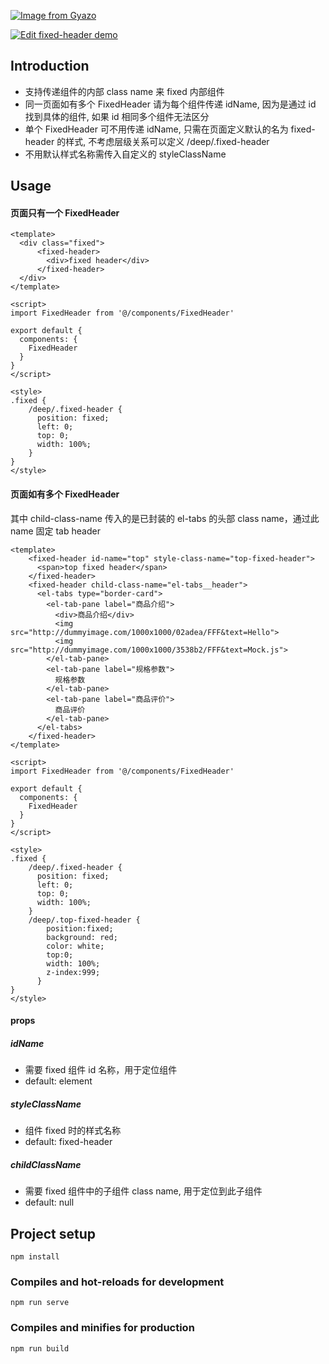 [![Image from Gyazo](https://i.gyazo.com/9ba5b1c59cdd50467c042e691c421d3e.gif)](https://gyazo.com/9ba5b1c59cdd50467c042e691c421d3e)  

[![Edit fixed-header demo](https://codesandbox.io/static/img/play-codesandbox.svg?style=flat-square)](https://codesandbox.io/s/fixedheader-n6w0d)

## Introduction

 * 支持传递组件的内部 class name 来 fixed 内部组件
 * 同一页面如有多个 FixedHeader 请为每个组件传递 idName, 因为是通过 id 找到具体的组件, 如果 id 相同多个组件无法区分
 * 单个 FixedHeader 可不用传递 idName, 只需在页面定义默认的名为 fixed-header 的样式, 不考虑层级关系可以定义 /deep/.fixed-header
 * 不用默认样式名称需传入自定义的 styleClassName
 
## Usage

#### 页面只有一个 FixedHeader

```
<template>
  <div class="fixed">
      <fixed-header>
        <div>fixed header</div>
      </fixed-header>
  </div>
</template>

<script>
import FixedHeader from '@/components/FixedHeader'

export default {
  components: {
    FixedHeader
  }
}
</script>

<style>
.fixed {
    /deep/.fixed-header {
      position: fixed;
      left: 0;
      top: 0;
      width: 100%;
    }
}
</style>
```

#### 页面如有多个 FixedHeader  
其中 child-class-name 传入的是已封装的 el-tabs 的头部 class name，通过此 name 固定 tab header

```
<template>
    <fixed-header id-name="top" style-class-name="top-fixed-header">
      <span>top fixed header</span>
    </fixed-header>
    <fixed-header child-class-name="el-tabs__header">
      <el-tabs type="border-card">
        <el-tab-pane label="商品介绍">
          <div>商品介绍</div>
          <img src="http://dummyimage.com/1000x1000/02adea/FFF&text=Hello">
          <img src="http://dummyimage.com/1000x1000/3538b2/FFF&text=Mock.js">
        </el-tab-pane>
        <el-tab-pane label="规格参数">
          规格参数
        </el-tab-pane>
        <el-tab-pane label="商品评价">
          商品评价
        </el-tab-pane>
      </el-tabs>
    </fixed-header>
</template>

<script>
import FixedHeader from '@/components/FixedHeader'

export default {
  components: {
    FixedHeader
  }
}
</script>

<style>
.fixed {
    /deep/.fixed-header {
      position: fixed;
      left: 0;
      top: 0;
      width: 100%;
    }
    /deep/.top-fixed-header {
        position:fixed;
        background: red;
        color: white;
        top:0;
        width: 100%;
        z-index:999;
      }
}
</style>
```
#### props  
##### idName  
* 需要 fixed 组件 id 名称，用于定位组件  
* default: element  
##### styleClassName
* 组件 fixed 时的样式名称  
* default: fixed-header
##### childClassName
* 需要 fixed 组件中的子组件 class name, 用于定位到此子组件
* default: null


## Project setup
```
npm install
```

### Compiles and hot-reloads for development
```
npm run serve
```

### Compiles and minifies for production
```
npm run build
```
